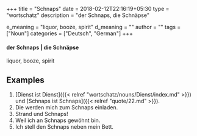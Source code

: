 +++
title        = "Schnaps"
date         = 2018-02-12T22:16:19+05:30
type         = "wortschatz"
description  = "der Schnaps, die Schnäpse"

e_meaning    = "liquor, booze, spirit"
d_meaning    = ""
author       = ""
tags         = ["Noun"]
categories   = ["Deutsch", "German"]
+++

#### der Schnaps | die Schnäpse

liquor, booze, spirit

## Examples
1. [Dienst ist Dienst]({{< relref "wortschatz/nouns/Dienst/index.md" >}}) und [Schnaps ist Schnaps]({{< relref "quote/22.md" >}}).
2. Die werden mich zum Schnaps einladen.
3. Strand und Schnaps!
4. Weil ich an Schnaps gewöhnt bin.
5. Ich stell den Schnaps neben mein Bett.
